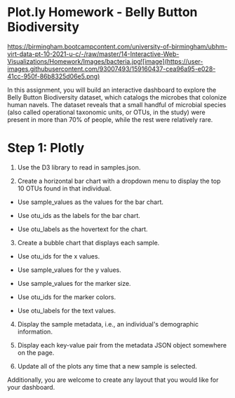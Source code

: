 
# Plot.ly Homework - Belly Button Biodiversity

https://birmingham.bootcampcontent.com/university-of-birmingham/ubhm-virt-data-pt-10-2021-u-c/-/raw/master/14-Interactive-Web-Visualizations/Homework/Images/bacteria.jpg![image](https://user-images.githubusercontent.com/93007493/159160437-cea96a95-e028-41cc-950f-86b8325d06e5.png)


In this assignment, you will build an interactive dashboard to explore the Belly Button Biodiversity dataset, which catalogs the microbes that colonize human navels.
The dataset reveals that a small handful of microbial species (also called operational taxonomic units, or OTUs, in the study) were present in more than 70% of people, while the rest were relatively rare.

# Step 1: Plotly


1. Use the D3 library to read in samples.json.


2. Create a horizontal bar chart with a dropdown menu to display the top 10 OTUs found in that individual.




- Use sample_values as the values for the bar chart.


- Use otu_ids as the labels for the bar chart.


- Use otu_labels as the hovertext for the chart.




3. Create a bubble chart that displays each sample.



- Use otu_ids for the x values.


- Use sample_values for the y values.


- Use sample_values for the marker size.


- Use otu_ids for the marker colors.


- Use otu_labels for the text values.





4. Display the sample metadata, i.e., an individual's demographic information.


5. Display each key-value pair from the metadata JSON object somewhere on the page.




6. Update all of the plots any time that a new sample is selected.

Additionally, you are welcome to create any layout that you would like for your dashboard. 


